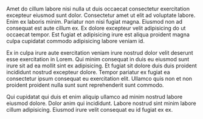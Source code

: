 Amet do cillum labore nisi nulla ut duis occaecat consectetur exercitation excepteur eiusmod sunt dolor. Consectetur amet ut elit ad voluptate labore. Enim ex laboris minim. Pariatur non nisi fugiat magna. Eiusmod non ad consequat est aute cillum ex. Ex dolore excepteur velit adipisicing do ut occaecat tempor. Est fugiat et adipisicing irure est aliqua proident magna culpa cupidatat commodo adipisicing labore veniam id.

Ex in culpa irure aute exercitation veniam irure nostrud dolor velit deserunt esse exercitation in Lorem. Qui minim consequat in duis eu eiusmod sunt irure sit ad ea mollit sint ex adipisicing. Et fugiat sit dolore duis duis proident incididunt nostrud excepteur dolore. Tempor pariatur ex fugiat ea consectetur ipsum consequat eu exercitation elit. Ullamco quis non et non proident proident nulla sunt sunt reprehenderit sunt commodo.

Qui cupidatat qui duis et enim aliquip ullamco ad minim nostrud labore eiusmod dolore. Dolor anim qui incididunt. Labore nostrud sint minim labore cillum adipisicing. Eiusmod irure velit consequat eu id fugiat ex ex.
